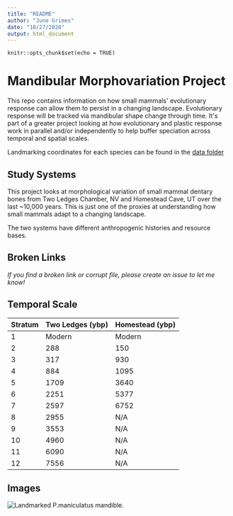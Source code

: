```yaml
---
title: "README"
author: "June Grimes"
date: "10/27/2020"
output: html_document
---
```


```{r setup, include=FALSE}
knitr::opts_chunk$set(echo = TRUE)
```


# Mandibular Morphovariation Project
This repo contains information on how small mammals' evolutionary response can allow them to persist in a changing landscape. Evolutionary response will be tracked via mandibular shape change through time. It's part of a greater project looking at how evolutionary and plastic response work in parallel and/or independently to help buffer speciation across temporal and spatial scales. 

Landmarking coordinates for each species can be found in the [data folder](https://github.com/Juniper41/mandibular_morphovariation/tree/main/data)

## Study Systems
This project looks at morphological variation of small mammal dentary bones from Two Ledges Chamber, NV and Homestead Cave, UT over the last ~10,000 years. This is just one of the proxies at understanding how small mammals adapt to a changing landscape. 

The two systems have different anthropogenic histories and resource bases. 

## Broken Links

_If you find a broken link or corrupt file, please create an issue to let me know!_


## Temporal Scale

|Stratum|Two Ledges (ybp)|Homestead (ybp)|
:--|:--|:--|
|1|Modern|Modern|
|2|288|150|
|3|317|930|
|4|884|1095|
|5|1709|3640|
|6|2251|5377|
|7|2597|6752|
|8|2955|N/A|
|9|3553|N/A|
|10|4960|N/A|
|11|6090|N/A|
|12|7556|N/A|

## Images

![Landmarked _P.maniculatus_ mandible.](file:///Users/june/mandibular_morphovariation/mandibular_morphovariation/output/EstimatedPlot%20(2).jpeg "Landmarked Deer Mouse mandible")

